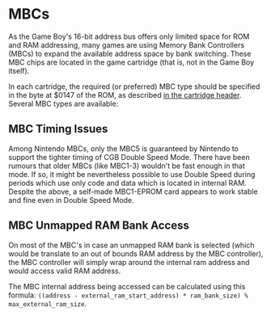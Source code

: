 # MBCs

As the Game Boy's 16-bit address bus offers only limited space for
ROM and RAM addressing, many games are using Memory Bank Controllers
(MBCs) to expand the available address space by bank switching.
These MBC chips are located in the game cartridge (that is, not in
the Game Boy itself).

In each cartridge, the required (or preferred) MBC type should be
specified in the byte at $0147 of the ROM, as described
[in the cartridge header](<#0147 — Cartridge type>).  Several MBC
types are available:

## MBC Timing Issues

Among Nintendo MBCs, only the MBC5 is guaranteed by Nintendo to support
the tighter timing of CGB Double Speed Mode. There have been rumours
that older MBCs (like MBC1-3) wouldn't be fast enough in that mode. If
so, it might be nevertheless possible to use Double Speed during periods
which use only code and data which is located in internal RAM. Despite the 
above, a self-made MBC1-EPROM card appears to work stable and fine even in 
Double Speed Mode.

## MBC Unmapped RAM Bank Access

On most of the MBC's in case an unmapped RAM bank is selected (which would be translate to an out of bounds RAM address by the MBC controller), 
the MBC controller will simply wrap around the internal ram address and would access valid RAM address.

The MBC internal address being accessed can be calculated using this formula: `((address - external_ram_start_address) * ram_bank_size) % max_external_ram_size`.